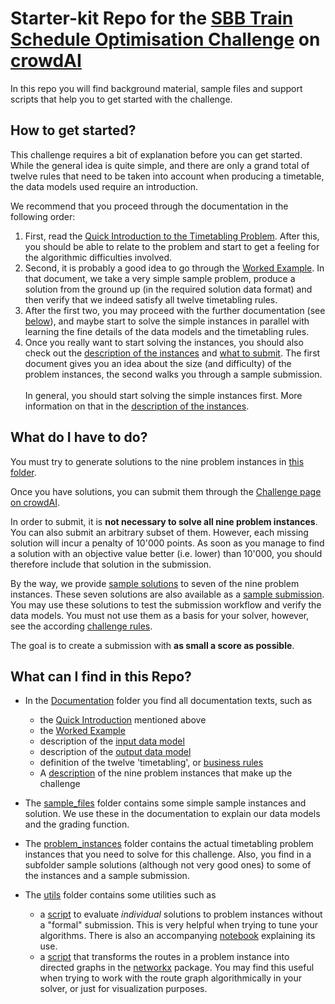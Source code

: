 # Starter-kit Repo for the [SBB Train Schedule Optimisation Challenge](https://www.crowdai.org/challenges/train-schedule-optimisation-challenge) on [crowdAI](https://www.crowdai.org)

In this repo you will find background material, sample files and support scripts that help you to get started with the challenge.

## How to get started?

This challenge requires a bit of explanation before you can get started. While the general idea is quite simple, and there are only a grand total of twelve rules that need to be taken into account when producing a timetable, the data models used require an introduction.

We recommend that you proceed through the documentation in the following order:

1. First, read the [Quick Introduction to the Timetabling Problem](documentation/quick_introduction.md). After this, you should be able to relate to the problem and start to get a feeling for the algorithmic difficulties involved.
2. Second, it is probably a good idea to go through the [Worked Example](documentation/a_worked_example.md). In that document, we take a very simple sample problem, produce a solution from the ground up (in the required solution data format) and then verify that we indeed satisfy all twelve timetabling rules.
3. After the first two, you may proceed with the further documentation (see [below](#what-can-i-find-in-this-repo)), and maybe start to solve the simple instances in parallel with learning the fine details of the data models and the timetabling rules.
4. Once you really want to start solving the instances, you should also check out the [description of the instances](documentation/instance_description.md) and [what to submit](documentation/what_to_submit.md). The first document gives you an idea about the size (and difficulty) of the problem instances, the second walks you through a sample submission.<br><br>In general, you should start solving the simple instances first. More information on that in the [description of the instances](documentation/instance_description.md).

## What do I have to do?
You must try to generate solutions to the nine problem instances in [this folder](problem_instances).

Once you have solutions, you can submit them through the [Challenge page on crowdAI](https://www.crowdai.org/challenges/train-schedule-optimisation-challenge/submissions). 

In order to submit, it is __not necessary to solve all nine problem instances__. You can also submit an arbitrary subset of them. However, each missing solution will incur a penalty of 10'000 points. As soon as you manage to find a solution with an objective value better (i.e. lower) than 10'000, you should therefore include that solution in the submission.

By the way, we provide [sample solutions](problem_instances/sample_solutions) to seven of the nine problem instances. These seven solutions are also available as a [sample submission](problem_instances/sample_solutions/sample_submission.json). You may use these solutions to test the submission workflow and verify the data models. You must not use them as a basis for your solver, however, see the according [challenge rules](https://www.crowdai.org/challenges/train-schedule-optimisation-challenge).

The goal is to create a submission with __as small a score as possible__.

## What can I find in this Repo?

* In the [Documentation](documentation) folder you find all documentation texts, such as
    - the [Quick Introduction](documentation/quick_introduction.md) mentioned above
    - the [Worked Example](documentation/worked_example.md)
    - description of the [input data model](documentation/input_data_model.md)
    - description of the [output data model](documentation/output_data_mode.md)
    - definition of the twelve 'timetabling', or [business rules](documentation/business_rules.md)
    - A [description](documentation/instance_description.md) of the nine problem instances that make up the challenge

* The [sample_files](sample_files) folder contains some simple sample instances and solution. We use these in the documentation to explain our data models and the grading function.

* The [problem_instances](problem_instances) folder contains the actual timetabling problem instances that you need to solve for this challenge. Also, you find in a subfolder sample solutions (although not very good ones) to some of the instances and a sample submission.

* The [utils](utils) folder contains some utilities such as
    - a [script](utils/validate_solution.py) to evaluate _individual_ solutions to problem instances without a "formal" submission. This is very helpful when trying to tune your algorithms. There is also an accompanying [notebook](utils/validate_solution.ipynb) explaining its use. 
    - a [script](utils/route_graph.py) that transforms the routes in a problem instance into directed graphs in the [networkx](https://networkx.github.io/) package. You may find this useful when trying to work with the route graph algorithmically in your solver, or just for visualization purposes.